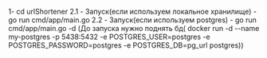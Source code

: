 1- cd urlShortener
2.1 - Запуск(если используем локальное хранилище) - go run cmd/app/main.go
2.2 - Запуск(если используем postgres) - go run cmd/app/main.go -d  (До запуска нужно поднять бд( docker run -d --name my-postgres -p 5438:5432 -e POSTGRES_USER=postgres -e POSTGRES_PASSWORD=postgres -e POSTGRES_DB=pg_url postgres))

